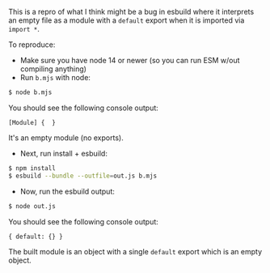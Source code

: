 This is a repro of what I think might be a bug in esbuild where it interprets an empty file as a module with a `default` export when it is imported via `import *`.

To reproduce:

- Make sure you have node 14 or newer (so you can run ESM w/out compiling anything)
- Run `b.mjs` with node:

```sh
$ node b.mjs
```

You should see the following console output:

```log
[Module] {  }
```

It's an empty module (no exports).

- Next, run install + esbuild:

```sh
$ npm install
$ esbuild --bundle --outfile=out.js b.mjs
```

- Now, run the esbuild output:

```sh
$ node out.js
```

You should see the following console output:

```log
{ default: {} }
```

The built module is an object with a single `default` export which is an empty object.
